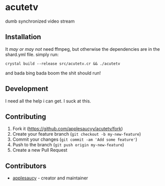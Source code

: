 # acutetv

dumb synchronized video stream

## Installation

It _may or may not_ need ffmpeg, but otherwise the dependencies are in the shard.yml file.
simply run:
```
crystal build --release src/acutetv.cr && ./acutetv
```
and bada bing bada boom the shit should run!

## Development

I need all the help i can get. I suck at this.

## Contributing

1. Fork it (<https://github.com/applesaucyy/acutetv/fork>)
2. Create your feature branch (`git checkout -b my-new-feature`)
3. Commit your changes (`git commit -am 'Add some feature'`)
4. Push to the branch (`git push origin my-new-feature`)
5. Create a new Pull Request

## Contributors

- [applesaucy](https://github.com/applesaucyy) - creator and maintainer
